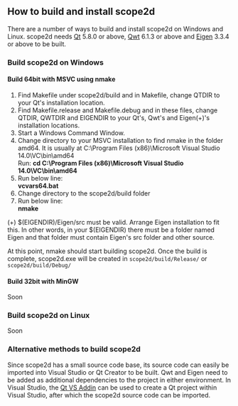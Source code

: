 ## How to build and install scope2d

There are a number of ways to build and install scope2d on Windows and Linux. scope2d needs <a href="https://www.qt.io/download/">Qt</a> 5.8.0 or above, <a href="http://qwt.sourceforge.net">Qwt</a> 6.1.3 or above and <a href="http://eigen.tuxfamily.org/index.php?title=Main_Page">Eigen</a> 3.3.4 or above to be built.

### Build scope2d on Windows

#### Build 64bit with MSVC using nmake

<ol>
<li>Find Makefile under scope2d/build and in Makefile, change QTDIR to your Qt's installation location.</li>
<li>Find Makefile.release and Makefile.debug and in these files, change QTDIR, QWTDIR and EIGENDIR to your Qt's, Qwt's and Eigen(+)'s installation locations.</li>
<li>Start a Windows Command Window.</li>
<li>Change directory to your MSVC installation to find nmake in the folder amd64. It is usually at C:\Program Files (x86)\Microsoft Visual Studio 14.0\VC\bin\amd64<br>Run: <b>cd C:\Program Files (x86)\Microsoft Visual Studio 14.0\VC\bin\amd64</b></li>
<li>Run below line: <br><b>vcvars64.bat</b></li>
<li>Change directory to the scope2d/build folder</li>
<li>Run below line: <br><b>nmake</b></li>
</ol>

(+) $(EIGENDIR)/Eigen/src must be valid. Arrange Eigen installation to fit this. In other words, in your $(EIGENDIR) there must be a folder named Eigen and that folder must contain Eigen's src folder and other source.

At this point, nmake should start building scope2d. Once the build is complete, scope2d.exe will be created in `scope2d/build/Release/` or `scope2d/build/Debug/`

#### Build 32bit with MinGW

Soon

### Build scope2d on Linux

Soon

### Alternative methods to build scope2d

Since scope2d has a small source code base, its source code can easily be imported into Visual Studio or Qt Creator to be built. Qwt and Eigen need to be added as additional dependencies to the project in either environment. In Visual Studio, the <a href="https://download.qt.io/official_releases/vsaddin/">Qt VS Addin</a> can be used to create a Qt project within Visual Studio, after which the scope2d source code can be imported.
